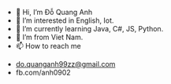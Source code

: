 - 👋 Hi, I’m Đỗ Quang Anh
- 👀 I’m interested in English, Iot.
- 🌱 I’m currently learning Java, C#, JS, Python.
- 💞️ I’m from Viet Nam.
- 📫 How to reach me 
+ do.quanganh99zz@gmail.com
+ fb.com/anh0902
<!---
doquanganh99zz/doquanganh99zz is a ✨ special ✨ repository because its `README.md` (this file) appears on your GitHub profile.
You can click the Preview link to take a look at your changes.
--->
